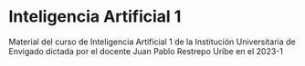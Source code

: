 # Inteligencia Artificial 1


Material del curso de Inteligencia Artificial 1 de la Institución Universitaria de Envigado dictada por el docente Juan Pablo Restrepo Uribe en el 2023-1


